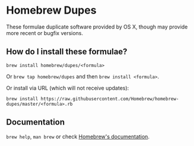 # Homebrew Dupes
These formulae duplicate software provided by OS X, though may provide more recent or bugfix versions.

## How do I install these formulae?
`brew install homebrew/dupes/<formula>`

Or `brew tap homebrew/dupes` and then `brew install <formula>`.

Or install via URL (which will not receive updates):

```
brew install https://raw.githubusercontent.com/Homebrew/homebrew-dupes/master/<formula>.rb
```

## Documentation
`brew help`, `man brew` or check [Homebrew's documentation](https://github.com/Homebrew/homebrew/tree/master/share/doc/homebrew#readme).

